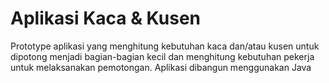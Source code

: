 # Aplikasi Kaca & Kusen
Prototype aplikasi yang menghitung kebutuhan kaca dan/atau kusen untuk dipotong menjadi bagian-bagian kecil dan menghitung kebutuhan pekerja untuk melaksanakan pemotongan.
Aplikasi dibangun menggunakan Java
